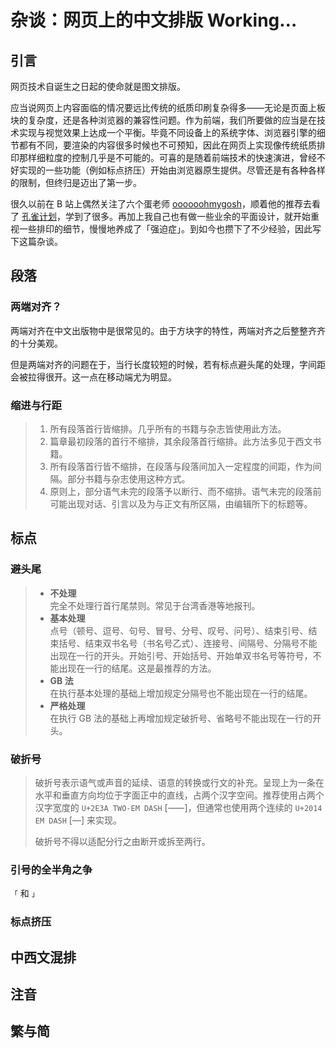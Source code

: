 # 杂谈：网页上的中文排版 <T yellow>Working…</T>

## 引言

网页技术自诞生之日起的使命就是图文排版。

应当说网页上内容面临的情况要远比传统的纸质印刷复杂得多——无论是页面上板块的复杂度，还是各种浏览器的兼容性问题。作为前端，我们所要做的应当是在技术实现与视觉效果上达成一个平衡。毕竟不同设备上的系统字体、浏览器引擎的细节都有不同，要渲染的内容很多时候也不可预知，因此在网页上实现像传统纸质排印那样细粒度的控制几乎是不可能的。可喜的是随着前端技术的快速演进，曾经不好实现的一些功能（例如标点挤压）开始由浏览器原生提供。尽管还是有各种各样的限制，但终归是迈出了第一步。

很久以前在 B 站上偶然关注了六个蛋老师 [oooooohmygosh](https://space.bilibili.com/38053181)，顺着他的推荐去看了 [孔雀计划](https://www.thetype.com/kongque/)，学到了很多。再加上我自己也有做一些业余的平面设计，就开始重视一些排印的细节，慢慢地养成了「强迫症」。到如今也攒下了不少经验，因此写下这篇杂谈。

## 段落

### 两端对齐？

两端对齐在中文出版物中是很常见的。由于方块字的特性，两端对齐之后整整齐齐的十分美观。

但是两端对齐的问题在于，当行长度较短的时候，若有标点避头尾的处理，字间距会被拉得很开。这一点在移动端尤为明显。

### 缩进与行距

> 1. 所有段落首行皆缩排。几乎所有的书籍与杂志皆使用此方法。
> 2. 篇章最初段落的首行不缩排，其余段落首行缩排。此方法多见于西文书籍。
> 3. 所有段落首行皆不缩排，在段落与段落间加入一定程度的间距，作为间隔。部分书籍与杂志使用这种方式。
> 4. 原则上，部分语气未完的段落予以断行、而不缩排。语气未完的段落前可能出现对话、引言以及为与正文有所区隔，由编辑所下的标题等。



## 标点

### 避头尾

> - **不处理**<br>完全不处理行首行尾禁则。常见于台湾香港等地报刊。
> - **基本处理**<br>点号（顿号、逗号、句号、冒号、分号、叹号、问号）、结束引号、结束括号、结束双书名号（书名号乙式）、连接号、间隔号、分隔号不能出现在一行的开头。开始引号、开始括号、开始单双书名号等符号，不能出现在一行的结尾。这是最推荐的方法。
> - **GB 法**<br>在执行基本处理的基础上增加规定分隔号也不能出现在一行的结尾。
> - **严格处理**<br>在执行 GB 法的基础上再增加规定破折号、省略号不能出现在一行的开头。

### 破折号

> 破折号表示语气或声音的延续、语意的转换或行文的补充。呈现上为一条在水平和垂直方向均位于字面正中的直线，占两个汉字空间。推荐使用占两个汉字宽度的 `U+2E3A TWO-EM DASH` [⸺]，但通常也使用两个连续的 `U+2014 EM DASH` [—] 来实现。
>
> 破折号不得以适配分行之由断开或拆至两行。



### 引号的全半角之争

`「` 和 `」`

### 标点挤压

<Baseline feature="text-spacing-trim" />

## 中西文混排

## 注音

<Baseline feature="ruby" />

## 繁与简